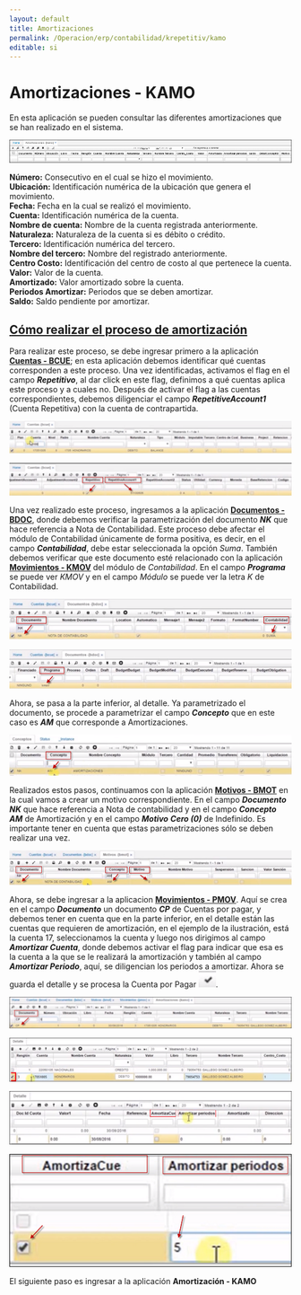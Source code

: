 ```yaml
---
layout: default
title: Amortizaciones
permalink: /Operacion/erp/contabilidad/krepetitiv/kamo
editable: si
---
```


# Amortizaciones - KAMO

En esta aplicación se pueden consultar las diferentes amortizaciones que se han realizado en el sistema.  

![](kamo.png)

**Número:** Consecutivo en el cual se hizo el movimiento.  
**Ubicación:** Identificación numérica de la ubicación que genera el movimiento.  
**Fecha:** Fecha en la cual se realizó el movimiento.  
**Cuenta:** Identificación numérica de la cuenta.  
**Nombre de cuenta:** Nombre de la cuenta registrada anteriormente.  
**Naturaleza:** Naturaleza de la cuenta si es débito o crédito.  
**Tercero:** Identificación numérica del tercero.  
**Nombre del tercero:** Nombre del registrado anteriormente.  
**Centro Costo:** Identificación del centro de costo al que pertenece la cuenta.  
**Valor:** Valor de la cuenta.  
**Amortizado:** Valor amortizado sobre la cuenta.  
**Periodos Amortizar:** Periodos que se deben amortizar.  
**Saldo:** Saldo pendiente por amortizar.  


##  [Cómo realizar el proceso de amortización](http://docs.oasiscom.com/Operacion/erp/contabilidad/krepetitiv/kamo#cómo-realizar-el-proceso-de-amortización)  

Para realizar este proceso, se debe ingresar primero a la aplicación [**Cuentas - BCUE**](http://docs.oasiscom.com/Operacion/common/bcuenta/bcue); en esta aplicación debemos identificar qué cuentas corresponden a este proceso.  Una vez identificadas, activamos el flag en el campo **_Repetitivo_**, al dar click en este flag, definimos a qué cuentas aplica este proceso y a cuales no.  Después de activar el flag a las cuentas correspondientes, debemos diligenciar el campo **_RepetitiveAccount1_** (Cuenta Repetitiva) con la cuenta de contrapartida.  

![](kamo1.png)  

![](kamo2.png)


Una vez realizado este proceso, ingresamos a la aplicación  [**Documentos - BDOC**](http://docs.oasiscom.com/Operacion/common/bsistema/bdoc), donde debemos verificar la parametrización del documento **_NK_** que hace referencia a Nota de Contabilidad.  Este proceso debe afectar el módulo de Contabilidad únicamente de forma positiva, es decir, en el campo **_Contabilidad_**, debe estar seleccionada la opción _Suma_. También debemos verificar que este documento esté relacionado con la aplicación [**Movimientos - KMOV**](http://docs.oasiscom.com/Operacion/erp/contabilidad/kmovimient/kmov) del módulo de _Contabilidad_.  En el campo **_Programa_** se puede ver _KMOV_ y en el campo _Módulo_ se puede ver la letra _K_ de Contabilidad.  

![](kamo3.png)

![](kamo4.png)  

Ahora, se pasa a la parte inferior, al detalle.  Ya parametrizado el documento, se procede a parametrizar el campo **_Concepto_** que en este caso es **_AM_** que corresponde a Amortizaciones.

![](kamo5.png)

Realizados estos pasos, continuamos con la aplicación [**Motivos - BMOT**](http://docs.oasiscom.com/Operacion/common/bsistema/bmot) en la cual vamos a crear un motivo correspondiente.  En el campo **_Documento_** **_NK_** que hace referencia a Nota de contabilidad y en el campo **_Concepto_** **_AM_** de Amortización y en el campo **_Motivo_** **_Cero (0)_** de Indefinido.  Es importante tener en cuenta que estas parametrizaciones sólo se deben realizar una vez.  

  
![](kamo6.png)  

Ahora, se debe ingresar a la aplicacion [**Movimientos - PMOV**](http://docs.oasiscom.com/Operacion/cuentas/pmovimient/pmov).  Aquí se crea en el campo **_Documento_** un documento **_CP_** de Cuentas por pagar, y debemos tener en cuenta que en la parte inferior, en el detalle están las cuentas que requieren de amortización, en el ejemplo de la ilustración, está la cuenta 17, seleccionamos la cuenta y luego nos dirigimos al campo **_Amortizar Cuenta_**, donde debemos activar el flag para indicar que esa es la cuenta a la que se le realizará la amortización y también al campo **_Amortizar Periodo_**, aquí, se diligencian los periodos a amortizar.  Ahora se guarda el detalle y se procesa la Cuenta por Pagar ![](kamo11.png).    

![](kamo7.png)  

![](kamo8.png)  

![](kamo10.png)  

![](kamo9.png)  


El siguiente paso es ingresar a la aplicación **Amortización - KAMO**





